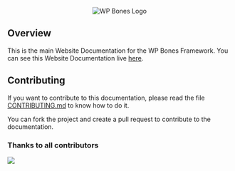 <p align="center">
  <img src="https://github.com/wpbones/WPBones/assets/432181/13e0e825-9b0d-44c2-a77d-1baad88a1070" alt="WP Bones Logo" />
</p>

## Overview

This is the main Website Documentation for the WP Bones Framework. You can see this Website Documentation live [here](https://wpbones.vercel.app/).

## Contributing

If you want to contribute to this documentation, please read the file [CONTRIBUTING.md](CONTRIBUTING.md) to know how to do it.

You can fork the project and create a pull request to contribute to the documentation.

### Thanks to all contributors

<a href="https://github.com/wpbones/website-docs/graphs/contributors">
  <img src="https://contrib.rocks/image?repo=wpbones/website-docs" />
</a>
